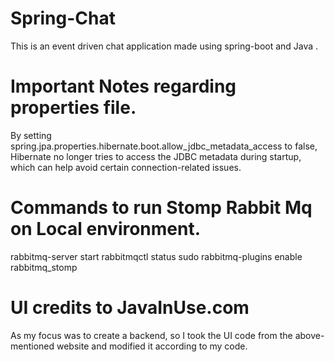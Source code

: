 # Spring-Chat
This is an event driven chat application made using spring-boot and Java .

# Important Notes regarding properties file.
By setting spring.jpa.properties.hibernate.boot.allow_jdbc_metadata_access to false, 
Hibernate no longer tries to access the JDBC metadata during startup, 
which can help avoid certain connection-related issues.

# Commands to run Stomp Rabbit Mq on Local environment.
rabbitmq-server start
rabbitmqctl status
sudo rabbitmq-plugins enable rabbitmq_stomp

# UI credits to JavaInUse.com
As my focus was to create a backend, so I took the UI code from the above-mentioned 
website and modified it according to my code.